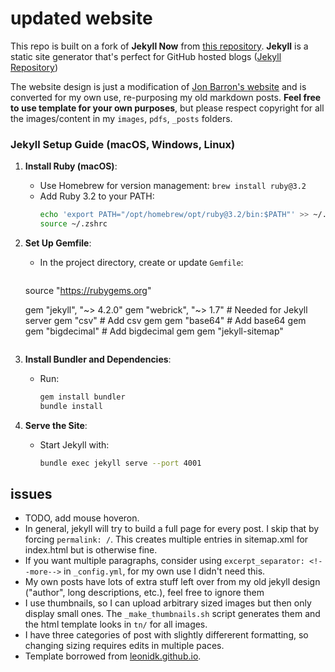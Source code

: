 # updated website

This repo is built on a fork of **Jekyll Now** from [this repository](https://github.com/barryclark/jekyll-now). **Jekyll** is a static site generator that's perfect for GitHub hosted blogs ([Jekyll Repository](https://github.com/jekyll/jekyll))

The website design is just a modification of [Jon Barron's website](https://jonbarron.info/) and is converted for my own use, re-purposing my old markdown posts. **Feel free to use template for your own purposes**, but please respect copyright for all the images/content in my `images`, `pdfs`, `_posts` folders. 

### Jekyll Setup Guide (macOS, Windows, Linux)

1. **Install Ruby (macOS)**:
   - Use Homebrew for version management: `brew install ruby@3.2`
   - Add Ruby 3.2 to your PATH:
     ```bash
     echo 'export PATH="/opt/homebrew/opt/ruby@3.2/bin:$PATH"' >> ~/.zshrc
     source ~/.zshrc
     ```

2. **Set Up Gemfile**:
   - In the project directory, create or update `Gemfile`:
     ```ruby
    source "https://rubygems.org"

    gem "jekyll", "~> 4.2.0"
    gem "webrick", "~> 1.7"  # Needed for Jekyll server
    gem "csv"                 # Add csv gem
    gem "base64"              # Add base64 gem
    gem "bigdecimal"          # Add bigdecimal gem
    gem "jekyll-sitemap"
     ```

3. **Install Bundler and Dependencies**:
   - Run:
     ```bash
     gem install bundler
     bundle install
     ```

4. **Serve the Site**:
   - Start Jekyll with:
     ```bash
     bundle exec jekyll serve --port 4001
     ```


## issues
* TODO, add mouse hoveron. 
* In general, jekyll will try to build a full page for every post. I skip that by forcing `permalink: /`. This creates multiple entries in sitemap.xml for index.html but is otherwise fine. 
* If you want multiple paragraphs, consider using `excerpt_separator: <!--more-->` in `_config.yml`, for my own use I didn't need this. 
* My own posts have lots of extra stuff left over from my old jekyll design ("author", long descriptions, etc.), feel free to ignore them
* I use thumbnails, so I can upload arbitrary sized images but then only display small ones. The `_make_thumbnails.sh` script generates them and the html template looks in `tn/` for all images. 
* I have three categories of post with slightly differerent formatting, so changing sizing requires edits in multiple paces. 
* Template borrowed from [leonidk.github.io](leonidk.github.io).
